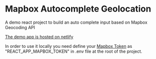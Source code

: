 # Mapbox Autocomplete Geolocation

A demo react project to build an auto complete input based on Mapbox Geocoding API

[The demo app is hosted on netlify](https://mapbox-autocomplettion-geolocation.netlify.app/)

In order to use it locally you need define your [Mapbox Token](https://account.mapbox.com/access-tokens) as "REACT_APP_MAPBOX_TOKEN" in .env file at the root of the project.
